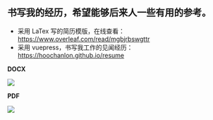 ## 书写我的经历，希望能够后来人一些有用的参考。

* 采用 LaTex 写的简历模版，在线查看：https://www.overleaf.com/read/mgbjrbswgttr
* 采用 vuepress，书写我工作的见闻经历：https://hoochanlon.github.io/resume

**DOCX**

![](https://cdn.statically.io/gh/hoochanlon/resume/main/resume.jpg)

**PDF**

![](https://cdn.statically.io/gh/hoochanlon/resume/main/resume.png)



